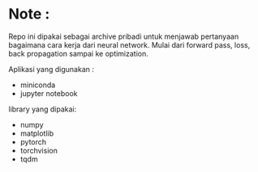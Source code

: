 # Note : 
Repo ini dipakai sebagai archive pribadi untuk menjawab pertanyaan bagaimana cara kerja dari neural network. Mulai dari forward pass, loss, back propagation sampai ke optimization. 

Aplikasi yang digunakan : 
- miniconda
- jupyter notebook

library yang dipakai: 
- numpy
- matplotlib
- pytorch
- torchvision
- tqdm
